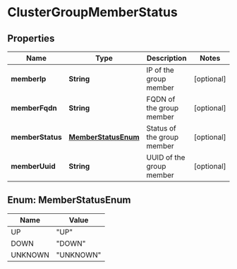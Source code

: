 # ClusterGroupMemberStatus

## Properties
Name | Type | Description | Notes
------------ | ------------- | ------------- | -------------
**memberIp** | **String** | IP of the group member |  [optional]
**memberFqdn** | **String** | FQDN of the group member |  [optional]
**memberStatus** | [**MemberStatusEnum**](#MemberStatusEnum) | Status of the group member |  [optional]
**memberUuid** | **String** | UUID of the group member |  [optional]

<a name="MemberStatusEnum"></a>
## Enum: MemberStatusEnum
Name | Value
---- | -----
UP | &quot;UP&quot;
DOWN | &quot;DOWN&quot;
UNKNOWN | &quot;UNKNOWN&quot;
